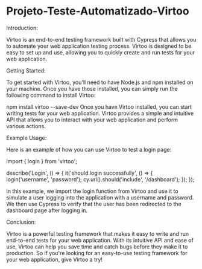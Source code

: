 # Projeto-Teste-Automatizado-Virtoo

Introduction:

Virtoo is an end-to-end testing framework built with Cypress that allows you to automate your web application testing process. Virtoo is designed to be easy to set up and use, allowing you to quickly create and run tests for your web application.

Getting Started:

To get started with Virtoo, you'll need to have Node.js and npm installed on your machine. Once you have those installed, you can simply run the following command to install Virtoo:

npm install virtoo --save-dev
Once you have Virtoo installed, you can start writing tests for your web application. Virtoo provides a simple and intuitive API that allows you to interact with your web application and perform various actions.

Example Usage:

Here is an example of how you can use Virtoo to test a login page:

import { login } from 'virtoo';

describe('Login', () => {
  it('should login successfully', () => {
    login('username', 'password');
    cy.url().should('include', '/dashboard');
  });
});

In this example, we import the login function from Virtoo and use it to simulate a user logging into the application with a username and password. We then use Cypress to verify that the user has been redirected to the dashboard page after logging in.

Conclusion:

Virtoo is a powerful testing framework that makes it easy to write and run end-to-end tests for your web application. With its intuitive API and ease of use, Virtoo can help you save time and catch bugs before they make it to production. So if you're looking for an easy-to-use testing framework for your web application, give Virtoo a try!
